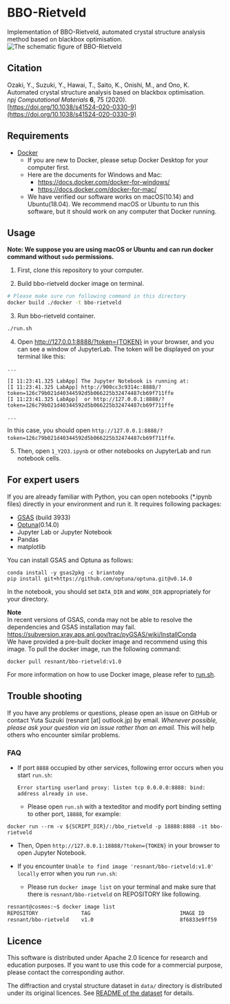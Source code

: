 # BBO-Rietveld
Implementation of BBO-Rietveld, automated crystal structure analysis method based on blackbox optimisation.  
![The schematic figure of BBO-Rietveld](https://gist.githubusercontent.com/resnant/32aed77b71f71d798a847fab16431315/raw/cadacc758e000e1dc7d7e4d0253512f8b83b4e88/bbo_rietveld_schematic.jpg)

## Citation
Ozaki, Y., Suzuki, Y., Hawai, T., Saito, K., Onishi, M., and Ono, K.  
Automated crystal structure analysis based on blackbox optimisation.  
<i>npj Computational Materials</i> <b>6</b>, 75 (2020).  
[https://doi.org/10.1038/s41524-020-0330-9](https://doi.org/10.1038/s41524-020-0330-9)

## Requirements

- [Docker](https://www.docker.com/)
  - If you are new to Docker, please setup Docker Desktop for your computer first.
  - Here are the documents for Windows and Mac:
    - https://docs.docker.com/docker-for-windows/
    - https://docs.docker.com/docker-for-mac/
  - We have verified our software works on macOS(10.14) and Ubuntu(18.04). We recommend macOS or Ubuntu to run this software, but it should work on any computer that Docker running.

## Usage
__Note: We suppose you are using macOS or Ubuntu and can run docker command without `sudo` permissions.__

1. First, clone this repository to your computer.

2. Build bbo-rietveld docker image on terminal. 

```sh
# Please make sure run following command in this directory
docker build ./docker -t bbo-rietveld
```

3. Run bbo-rietveld container.
```sh
./run.sh
```

4. Open http://127.0.0.1:8888/?token={TOKEN} in your browser, and you can see a window of JupyterLab. The token will be displayed on your terminal like this:
```
...

[I 11:23:41.325 LabApp] The Jupyter Notebook is running at:
[I 11:23:41.325 LabApp] http://900cc3c9314c:8888/?token=126c79b021d40344592d5b066225b32474487cb69f711ffe
[I 11:23:41.325 LabApp]  or http://127.0.0.1:8888/?token=126c79b021d40344592d5b066225b32474487cb69f711ffe

...
```
In this case, you should open `http://127.0.0.1:8888/?token=126c79b021d40344592d5b066225b32474487cb69f711ffe`.

5. Then, open `1_Y2O3.ipynb` or other notebooks on JupyterLab and run notebook cells.


## For expert users
If you are already familiar with Python, you can open notebooks (*.ipynb files) directly in your environment and run it.
It requires following packages:
- [GSAS](https://gsas-ii.readthedocs.io/en/latest/GSASIIscriptable.html) (build 3933)
- [Optuna](https://optuna.readthedocs.io/en/stable/)(0.14.0)
- Jupyter Lab or Jupyter Notebook
- Pandas
- matplotlib

You can install GSAS and Optuna as follows:
```
conda install -y gsas2pkg -c briantoby
pip install git+https://github.com/optuna/optuna.git@v0.14.0
```
In the notebook, you should set `DATA_DIR` and `WORK_DIR` appropriately for your directory.

__Note__  
In recent versions of GSAS, conda may not be able to resolve the dependencies and GSAS installation may fail.  
https://subversion.xray.aps.anl.gov/trac/pyGSAS/wiki/InstallConda  
We have provided a pre-built docker image and recommend using this image.
To pull the docker image, run the following command:  
```
docker pull resnant/bbo-rietveld:v1.0
```
For more information on how to use Docker image, please refer to [run.sh](https://github.com/quantumbeam/BBO-Rietveld/blob/8d4533dc1c436f227205e225fc4bb0c3f6402edf/run.sh#L4).

## Trouble shooting
If you have any problems or questions, please open an issue on GitHub or contact Yuta Suzuki (resnant [at] outlook.jp) by email. 
_Whenever possible, please ask your question via an issue rather than an email._ This will help others who encounter similar problems.

### FAQ
- If port `8888` occupied by other services, following error occurs when you start `run.sh`:
  
  ```Error starting userland proxy: listen tcp 0.0.0.0:8888: bind: address already in use.```
  
  - Please open `run.sh` with a texteditor and modify port binding setting to other port, `18888`, for example:
```
docker run --rm -v ${SCRIPT_DIR}/:/bbo_rietveld -p 18888:8888 -it bbo-rietveld
```
  - Then, Open `http://127.0.0.1:18888/?token={TOKEN}` in your browser to open Jupyter Notebook.

- If you encounter `Unable to find image 'resnant/bbo-rietveld:v1.0' locally` error when you run `run.sh`:
  - Please run `docker image list` on your terminal and make sure that there is `resnant/bbo-rietveld` on REPOSITORY like following.
```sh
resnant@cosmos:~$ docker image list
REPOSITORY              TAG                             IMAGE ID            CREATED             SIZE
resnant/bbo-rietveld    v1.0                            8f6833e9ff59        5 months ago        3.5GB
```

## Licence
This software is distributed under Apache 2.0 licence for research and education purposes. If you want to use this code for a commercial purpose, please contact the corresponding author.

The diffraction and crystal structure dataset in `data/` directory is distributed under its original licences. See [README of the dataset](data/README.md) for details.